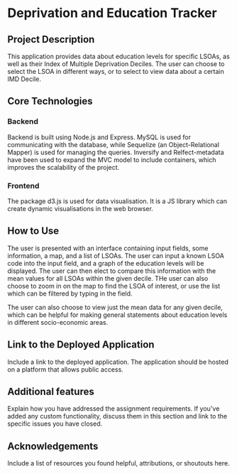 # Deprivation and Education Tracker

## Project Description

This application provides data about education levels for specific LSOAs, as well as their Index of Multiple Deprivation Deciles.
The user can choose to select the LSOA in different ways, or to select to view data about a certain IMD Decile.

## Core Technologies

### Backend
Backend is built using Node.js and Express.
MySQL is used for communicating with the database, while Sequelize (an Object-Relational Mapper) is used for managing the queries.
Inversify and Relfect-metadata have been used to expand the MVC model to include containers, which improves the scalability of the project.

### Frontend
The package d3.js is used for data visualisation. It is a JS library which can create dynamic visualisations in the web browser.

## How to Use

The user is presented with an interface containing input fields, some information, a map, and a list of LSOAs.
The user can input a known LSOA code into the input field, and a graph of the education levels will be displayed. The user can then elect to compare this information with the mean values for all LSOAs within the given decile.
THe user can also choose to zoom in on the map to find the LSOA of interest, or use the list which can be filtered by typing in the field.

The user can also choose to view just the mean data for any given decile, which can be helpful for making general statements about education levels in different socio-economic areas. 

## Link to the Deployed Application

Include a link to the deployed application. The application should be hosted on a platform that allows public access.

## Additional features

Explain how you have addressed the assignment requirements. If you've added any custom functionality, discuss them in this section and link to the specific issues you have closed.

## Acknowledgements

Include a list of resources you found helpful, attributions, or shoutouts here.